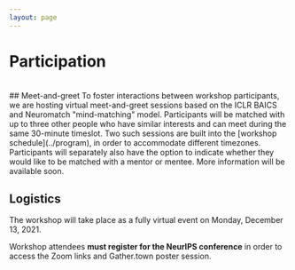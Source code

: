 ```yaml
---
layout: page
---
```


# Participation
<br>
## Meet-and-greet
To foster interactions between workshop participants, we are hosting virtual meet-and-greet sessions based on the ICLR BAICS and Neuromatch "mind-matching" model. Participants will be matched with up to three other people who have similar interests and can meet during the same 30-minute timeslot. Two such sessions are built into the [workshop schedule](../program), in order to accommodate different timezones. Participants will separately also have the option to indicate whether they would like to be matched with a mentor or mentee. More information will be available soon.

## Logistics
The workshop will take place as a fully virtual event on Monday, December 13, 2021.
<!-- Please refer to the official NeurIPS workshop schedule at [https://neurips.cc/Conferences/2021/Schedule?showEvent=21840](https://neurips.cc/Conferences/2021/Schedule?showEvent=21840). -->

Workshop attendees **must register for the NeurIPS conference** in order to access the Zoom links and Gather.town poster session.